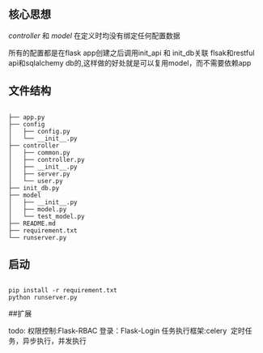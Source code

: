 ## 核心思想
*controller* 和 *model* 在定义时均没有绑定任何配置数据
<p>
所有的配置都是在flask app创建之后调用init_api 和 init_db关联 flsak和restful api和sqlalchemy db的,这样做的好处就是可以复用model，而不需要依赖app
</p>

## 文件结构
<pre><code>
├── app.py
├── config
│   ├── config.py
│   └── __init__.py
├── controller
│   ├── common.py
│   ├── controller.py
│   ├── __init__.py
│   ├── server.py
│   └── user.py
├── init_db.py
├── model
│   ├── __init__.py
│   ├── model.py
│   └── test_model.py
├── README.md
├── requirement.txt
└── runserver.py
</code></pre>

## 启动
<pre><code>
pip install -r requirement.txt
python runserver.py
</code></pre>

##扩展
<p>
todo:
权限控制:Flask-RBAC
登录：Flask-Login
任务执行框架:celery  定时任务，异步执行，并发执行
</p>

